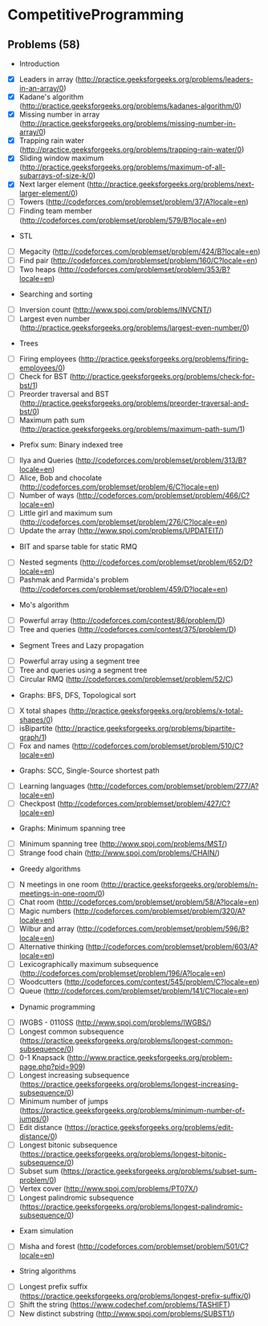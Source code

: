 # CompetitiveProgramming

## Problems (58)
* Introduction
- [x] Leaders in array (http://practice.geeksforgeeks.org/problems/leaders-in-an-array/0)
- [x] Kadane's algorithm (http://practice.geeksforgeeks.org/problems/kadanes-algorithm/0)
- [x] Missing number in array (http://practice.geeksforgeeks.org/problems/missing-number-in-array/0)
- [x] Trapping rain water (http://practice.geeksforgeeks.org/problems/trapping-rain-water/0)
- [x] Sliding window maximum (http://practice.geeksforgeeks.org/problems/maximum-of-all-subarrays-of-size-k/0)
- [x] Next larger element (http://practice.geeksforgeeks.org/problems/next-larger-element/0)
- [ ] Towers (http://codeforces.com/problemset/problem/37/A?locale=en)
- [ ] Finding team member (http://codeforces.com/problemset/problem/579/B?locale=en)
* STL
- [ ] Megacity (http://codeforces.com/problemset/problem/424/B?locale=en)
- [ ] Find pair (http://codeforces.com/problemset/problem/160/C?locale=en)
- [ ] Two heaps (http://codeforces.com/problemset/problem/353/B?locale=en)
* Searching and sorting
- [ ] Inversion count (http://www.spoj.com/problems/INVCNT/)
- [ ] Largest even number (http://practice.geeksforgeeks.org/problems/largest-even-number/0)
* Trees
- [ ] Firing employees (http://practice.geeksforgeeks.org/problems/firing-employees/0)
- [ ] Check for BST (http://practice.geeksforgeeks.org/problems/check-for-bst/1)
- [ ] Preorder traversal and BST (http://practice.geeksforgeeks.org/problems/preorder-traversal-and-bst/0)
- [ ] Maximum path sum (http://practice.geeksforgeeks.org/problems/maximum-path-sum/1)
* Prefix sum: Binary indexed tree
- [ ] Ilya and Queries (http://codeforces.com/problemset/problem/313/B?locale=en)
- [ ] Alice, Bob and chocolate (http://codeforces.com/problemset/problem/6/C?locale=en)
- [ ] Number of ways (http://codeforces.com/problemset/problem/466/C?locale=en)
- [ ] Little girl and maximum sum (http://codeforces.com/problemset/problem/276/C?locale=en)
- [ ] Update the array (http://www.spoj.com/problems/UPDATEIT/)
* BIT and sparse table for static RMQ
- [ ] Nested segments (http://codeforces.com/problemset/problem/652/D?locale=en)
- [ ] Pashmak and Parmida's problem (http://codeforces.com/problemset/problem/459/D?locale=en)
* Mo's algorithm
- [ ] Powerful array (http://codeforces.com/contest/86/problem/D)
- [ ] Tree and queries (http://codeforces.com/contest/375/problem/D)
* Segment Trees and Lazy propagation
- [ ] Powerful array using a segment tree
- [ ] Tree and queries using a segment tree
- [ ] Circular RMQ (http://codeforces.com/problemset/problem/52/C)
* Graphs: BFS, DFS, Topological sort
- [ ] X total shapes (http://practice.geeksforgeeks.org/problems/x-total-shapes/0)
- [ ] isBipartite (http://practice.geeksforgeeks.org/problems/bipartite-graph/1)
- [ ] Fox and names (http://codeforces.com/problemset/problem/510/C?locale=en)
* Graphs: SCC, Single-Source shortest path
- [ ] Learning languages (http://codeforces.com/problemset/problem/277/A?locale=en)
- [ ] Checkpost (http://codeforces.com/problemset/problem/427/C?locale=en)
* Graphs: Minimum spanning tree
- [ ] Minimum spanning tree (http://www.spoj.com/problems/MST/)
- [ ] Strange food chain (http://www.spoj.com/problems/CHAIN/)
* Greedy algorithms
- [ ] N meetings in one room (http://practice.geeksforgeeks.org/problems/n-meetings-in-one-room/0)
- [ ] Chat room (http://codeforces.com/problemset/problem/58/A?locale=en)
- [ ] Magic numbers (http://codeforces.com/problemset/problem/320/A?locale=en)
- [ ] Wilbur and array (http://codeforces.com/problemset/problem/596/B?locale=en)
- [ ] Alternative thinking (http://codeforces.com/problemset/problem/603/A?locale=en)
- [ ] Lexicographically maximum subsequence (http://codeforces.com/problemset/problem/196/A?locale=en)
- [ ] Woodcutters (http://codeforces.com/contest/545/problem/C?locale=en)
- [ ] Queue (http://codeforces.com/problemset/problem/141/C?locale=en)
* Dynamic programming
- [ ] IWGBS - 0110SS (http://www.spoj.com/problems/IWGBS/)
- [ ] Longest common subsequence (https://practice.geeksforgeeks.org/problems/longest-common-subsequence/0)
- [ ] 0-1 Knapsack (http://www.practice.geeksforgeeks.org/problem-page.php?pid=909)
- [ ] Longest increasing subsequence (https://practice.geeksforgeeks.org/problems/longest-increasing-subsequence/0)
- [ ] Minimum number of jumps (https://practice.geeksforgeeks.org/problems/minimum-number-of-jumps/0)
- [ ] Edit distance (https://practice.geeksforgeeks.org/problems/edit-distance/0)
- [ ] Longest bitonic subsequence (https://practice.geeksforgeeks.org/problems/longest-bitonic-subsequence/0)
- [ ] Subset sum (https://practice.geeksforgeeks.org/problems/subset-sum-problem/0)
- [ ] Vertex cover (http://www.spoj.com/problems/PT07X/)
- [ ] Longest palindromic subsequence (https://practice.geeksforgeeks.org/problems/longest-palindromic-subsequence/0)
* Exam simulation
- [ ] Misha and forest (http://codeforces.com/problemset/problem/501/C?locale=en)
* String algorithms
- [ ] Longest prefix suffix (https://practice.geeksforgeeks.org/problems/longest-prefix-suffix/0)
- [ ] Shift the string (https://www.codechef.com/problems/TASHIFT)
- [ ] New distinct substring (http://www.spoj.com/problems/SUBST1/)
